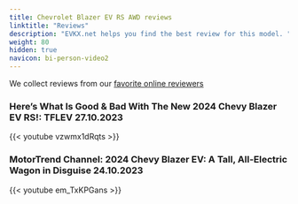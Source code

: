 ```yaml
---
title: Chevrolet Blazer EV RS AWD reviews
linktitle: "Reviews"
description: "EVKX.net helps you find the best review for this model. "
weight: 80
hidden: true
navicon: bi-person-video2
---
```

We collect reviews from our [favorite online reviewers](/guides/evreviewers/)

### Here’s What Is Good & Bad With The New 2024 Chevy Blazer EV RS!: TFLEV 27.10.2023

{{< youtube vzwmx1dRqts >}}

### MotorTrend Channel: 2024 Chevy Blazer EV: A Tall, All-Electric Wagon in Disguise 24.10.2023

{{< youtube em_TxKPGans >}}

